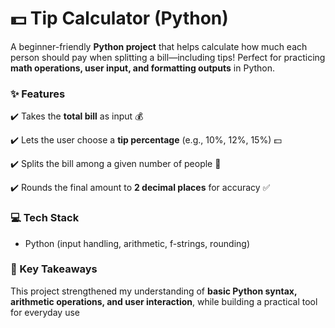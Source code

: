 # 💵 Tip Calculator (Python)

A beginner-friendly **Python project** that helps calculate how much each person should pay when splitting a bill—including tips! Perfect for practicing **math operations, user input, and formatting outputs** in Python.

### ✨ Features

✔️ Takes the **total bill** as input 💰

✔️ Lets the user choose a **tip percentage** (e.g., 10%, 12%, 15%) 💵

✔️ Splits the bill among a given number of people 👥

✔️ Rounds the final amount to **2 decimal places** for accuracy ✅

### 💻 Tech Stack

* Python (input handling, arithmetic, f-strings, rounding)

### 🎯 Key Takeaways

This project strengthened my understanding of **basic Python syntax, arithmetic operations, and user interaction**, while building a practical tool for everyday use
